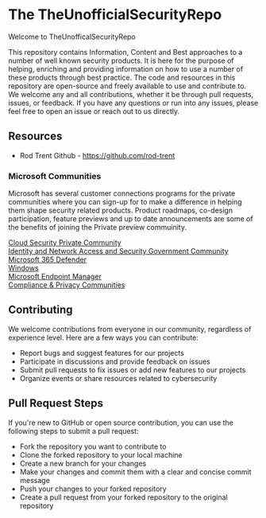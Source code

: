 # The TheUnofficialSecurityRepo #

Welcome to TheUnofficalSecurityRepo

This repository contains Information, Content and Best approaches to a number of well known security products. It is here for the purpose of helping, enriching and providing information on how to use a number of these products through best practice.
The code and resources in this repository are open-source and freely available to use and contribute to. We welcome any and all contributions, whether it be through pull requests, issues, or feedback.
If you have any questions or run into any issues, please feel free to open an issue or reach out to us directly.

## Resources ##
* Rod Trent Github - https://github.com/rod-trent

### Microsoft Communities ###

Microsoft has several customer connections programs for the private communities where you can sign-up for to make a difference in helping them shape security related products. Product roadmaps, co-design participation, feature previews and up to date announcements are some of the benefits of joining the Private preview commuinity.

[Cloud Security Private Community](https://forms.office.com/Pages/ResponsePage.aspx?id=v4j5cvGGr0GRqy180BHbR5ux0wrHAn9NiZHjg_f7qV9URjJENVJCWjU4RFdHWllHTDNFUENNTlRHRy4u)<br>
[Identity and Network Access and Security Government Community](https://forms.office.com/Pages/ResponsePage.aspx?id=v4j5cvGGr0GRqy180BHbR2S7iBSzt7xHgt8hpEjayo1URVhVSlNPSU9BRlFKTkw2WkY3TjY2WUNZQy4u)<br>
[Microsoft 365 Defender](https://forms.office.com/Pages/ResponsePage.aspx?id=v4j5cvGGr0GRqy180BHbR5ux0wrHAn9NiZHjg_f7qV9URjJENVJCWjU4RFdHWllHTDNFUENNTlRHRy4u)<br>
[Windows](https://forms.office.com/Pages/ResponsePage.aspx?id=v4j5cvGGr0GRqy180BHbR35z8y2oNjBOmsgL_HrnYKlUMFVBRUZXTVRVMDRMVUhJVE4yRTYzOUdVWC4u)<br>
[Microsoft Endpoint Manager](https://forms.office.com/pages/responsepage.aspx?id=v4j5cvGGr0GRqy180BHbR35z8y2oNjBOmsgL_HrnYKlUMFVBRUZXTVRVMDRMVUhJVE4yRTYzOUdVWC4u)<br>
[Compliance & Privacy Communities](https://forms.office.com/Pages/ResponsePage.aspx?id=v4j5cvGGr0GRqy180BHbR5ux0wrHAn9NiZHjg_f7qV9URjJENVJCWjU4RFdHWllHTDNFUENNTlRHRy4u)<br>


## Contributing ##
We welcome contributions from everyone in our community, regardless of experience level. Here are a few ways you can contribute:

* Report bugs and suggest features for our projects
* Participate in discussions and provide feedback on issues
* Submit pull requests to fix issues or add new features to our projects
* Organize events or share resources related to cybersecurity

## Pull Request Steps ##
If you're new to GitHub or open source contribution, you can use the following steps to submit a pull request:

* Fork the repository you want to contribute to
* Clone the forked repository to your local machine
* Create a new branch for your changes
* Make your changes and commit them with a clear and concise commit message
* Push your changes to your forked repository
* Create a pull request from your forked repository to the original repository
